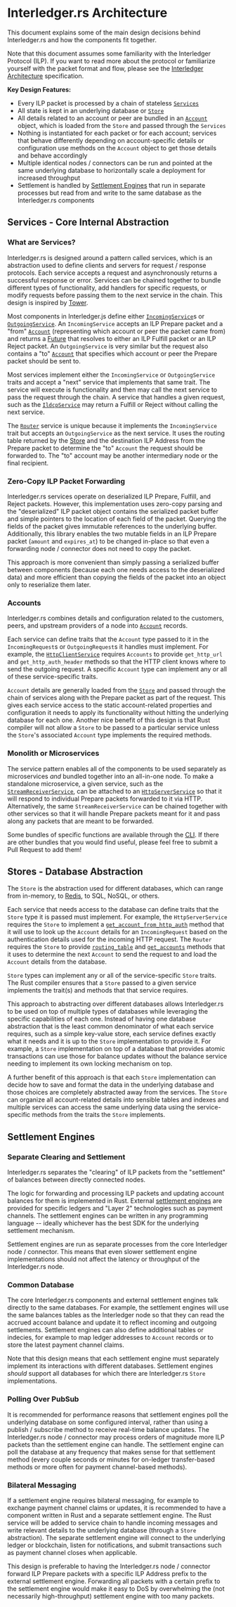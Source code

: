 # Interledger.rs Architecture

This document explains some of the main design decisions behind Interledger.rs and how the components fit together.

Note that this document assumes some familiarity with the Interledger Protocol (ILP). If you want to read more about the protocol or familiarize yourself with the packet format and flow, please see the [Interledger Architecture](https://interledger.org/rfcs/0001-interledger-architecture) specification.

**Key Design Features:**
- Every ILP packet is processed by a chain of stateless [`Services`](#services-core-internal-abstraction)
- All state is kept in an underlying database or [`Store`](#stores-database-abstraction)
- All details related to an account or peer are bundled in an [`Account`](#accounts) object, which is loaded from the `Store` and passed through the `Services`
- Nothing is instantiated for each packet or for each account; services that behave differently depending on account-specific details or configuration use methods on the `Account` object to get those details and behave accordingly
- Multiple identical nodes / connectors can be run and pointed at the same underlying database to horizontally scale a deployment for increased throughput
- Settlement is handled by [Settlement Engines](#settlement-engines) that run in separate processes but read from and write to the same database as the Interledger.rs components

## Services - Core Internal Abstraction

### What are Services?

Interledger.rs is designed around a pattern called services, which is an abstraction used to define clients and servers for request / response protocols. Each service accepts a request and asynchronously returns a successful response or error. Services can be chained together to bundle different types of functionality, add handlers for specific requests, or modify requests before passing them to the next service in the chain. This design is inspired by [Tower](https://github.com/tower-rs/tower).

Most components in Interledger.js define either [`IncomingService`](https://docs.rs/interledger/0/interledger/service/trait.IncomingService.html)s or [`OutgoingService`](https://docs.rs/interledger/0/interledger/service/trait.OutgoingService.html). An `IncomingService` accepts an ILP Prepare packet and a "from" [`Account`](#accounts) (representing which account or peer the packet came from) and returns a [Future](https://docs.rs/futures/0.1.25/trait.Future.html) that resolves to either an ILP Fulfill packet or an ILP Reject packet. An `OutgoingService` is very similar but the request also contains a "to" [`Account`](#accounts) that specifies which account or peer the Prepare packet should be sent to.

Most services implement either the `IncomingService` or `OutgoingService` traits and accept a "next" service that implements that same trait. The service will execute is functionality and then may call the next service to pass the request through the chain. A service that handles a given request, such as the [`IldcpService`](../crates/interledger-ildcp/src/server.rs) may return a Fulfill or Reject without calling the next service.

The [`Router`](https://docs.rs/interledger/0/interledger/router/struct.Router.html) service is unique because it implements the `IncomingService` trait but accepts an `OutgoingService` as the next service. It uses the routing table returned by the [Store](#stores-database-abstraction) and the destination ILP Address from the Prepare packet to determine the "to" `Account` the request should be forwarded to. The "to" account may be another intermediary node or the final recipient.

### Zero-Copy ILP Packet Forwarding

Interledger.rs services operate on deserialized ILP Prepare, Fulfill, and Reject packets. However, this implementation uses zero-copy parsing and the "deserialized" ILP packet object contains the serialized packet buffer and simple pointers to the location of each field of the packet. Querying the fields of the packet gives immutable references to the underlying buffer. Additionally, this library enables the two mutable fields in an ILP Prepare packet (`amount` and `expires_at`) to be changed in-place so that even a forwarding node / connector does not need to copy the packet.

This approach is more convenient than simply passing a serialized buffer between components (because each one needs access to the deserialized data) and more efficient than copying the fields of the packet into an object only to reserialize them later.

### Accounts

Interledger.rs combines details and configuration related to the customers, peers, and upstream providers of a node into [`Account`](https://docs.rs/interledger/0/interledger/service/trait.Account.html) records.

Each service can define traits that the `Account` type passed to it in the `IncomingRequest`s or `OutgoingRequest`s it handles must implement. For example, the [`HttpClientService`](https://docs.rs/interledger/0/interledger/http/struct.HttpClientService.html) requires `Accounts` to provide `get_http_url` and `get_http_auth_header` methods so that the HTTP client knows where to send the outgoing request. A specific `Account` type can implement any or all of these service-specific traits.

`Account` details are generally loaded from the [`Store`](#stores-database-abstraction) and passed through the chain of services along with the Prepare packet as part of the request. This gives each service access to the static account-related properties and configuration it needs to apply its functionality without hitting the underlying database for each one. Another nice benefit of this design is that Rust compiler will not allow a `Store` to be passed to a particular service unless the `Store`'s associated `Account` type implements the required methods.

### Monolith or Microservices

The service pattern enables all of the components to be used separately as microservices _and_ bundled together into an all-in-one node. To make a standalone microservice, a given service, such as the [`StreamReceiverService`](https://docs.rs/interledger/0/interledger/stream/struct.StreamReceiverService.html), can be attached to an [`HttpServerService`](https://docs.rs/interledger/0/interledger/http/struct.HttpServerService.html) so that it will respond to individual Prepare packets forwarded to it via HTTP. Alternatively, the same `StreamReceiverService` can be chained together with other services so that it will handle Prepare packets meant for it and pass along any packets that are meant to be forwarded.

Some bundles of specific functions are available through the [CLI](../interledger/src/cli.rs). If there are other bundles that you would find useful, please feel free to submit a Pull Request to add them!

## Stores - Database Abstraction

The `Store` is the abstraction used for different databases, which can range from in-memory, to [Redis](https://redis.io), to SQL, NoSQL, or others.

Each service that needs access to the database can define traits that the `Store` type it is passed must implement. For example, the `HttpServerService` requires the `Store` to implement a [`get_account_from_http_auth`](https://docs.rs/interledger/0/interledger/http/trait.HttpStore.html) method that it will use to look up the `Account` details for an `IncomingRequest` based on the authentication details used for the incoming HTTP request. The `Router` requires the `Store` to provide [`routing_table`](https://docs.rs/interledger/0/interledger/router/trait.RouterStore.html) and [`get_accounts`](https://docs.rs/interledger/0/interledger/service/trait.AccountStore.html) methods that it uses to determine the next `Account` to send the request to and load the `Account` details from the database.

`Store` types can implement any or all of the service-specific `Store` traits. The Rust compiler ensures that a `Store` passed to a given service implements the trait(s) and methods that that service requires.

This approach to abstracting over different databases allows Interledger.rs to be used on top of multiple types of databases while leveraging the specific capabilities of each one. Instead of having one database abstraction that is the least common denominator of what each service requires, such as a simple key-value store, each service defines exactly what it needs and it is up to the `Store` implementation to provide it. For example, a `Store` implementation on top of a database that provides atomic transactions can use those for balance updates without the balance service needing to implement its own locking mechanism on top.

A further benefit of this approach is that each `Store` implementation can decide how to save and format the data in the underlying database and those choices are completely abstracted away from the services. The `Store` can organize all account-related details into sensible tables and indexes and multiple services can access the same underlying data using the service-specific methods from the traits the `Store` implements.

## Settlement Engines

### Separate Clearing and Settlement

Interledger.rs separates the "clearing" of ILP packets from the "settlement" of balances between directly connected nodes.

The logic for forwarding and processing ILP packets and updating account balances for them is implemented in Rust. External [settlement engines](./settlement-engines) are provided for specific ledgers and "Layer 2" technologies such as payment channels. The settlement engines can be written in any programming language -- ideally whichever has the best SDK for the underlying settlement mechanism.

Settlement engines are run as separate processes from the core Interledger node / connector. This means that even slower settlement engine implementations should not affect the latency or throughput of the Interledger.rs node.

### Common Database

The core Interledger.rs components and external settlement engines talk directly to the same databases. For example, the settlement engines will use the same balances tables as the Interledger node so that they can read the accrued account balance and update it to reflect incoming and outgoing settlements. Settlement engines can also define additional tables or indecies, for example to map ledger addresses to `Account` records or to store the latest payment channel claims.

Note that this design means that each settlement engine must separately implement its interactions with different databases. Settlement engines _should_ support all databases for which there are Interledger.rs `Store` implementations.

### Polling Over PubSub

It is recommended for performance reasons that settlement engines poll the underlying database on some configured interval, rather than using a publish / subscribe method to receive real-time balance updates. The Interledger.rs node / connector may process orders of magnitude more ILP packets than the settlement engine can handle. The settlement engine can poll the database at any frequency that makes sense for that settlement method (every couple seconds or minutes for on-ledger transfer-based methods or more often for payment channel-based methods).

### Bilateral Messaging

If a settlement engine requires bilateral messaging, for example to exchange payment channel claims or updates, it is recommended to have a component written in Rust and a separate settlement engine. The Rust service will be added to service chain to handle incoming messages and write relevant details to the underlying database (through a `Store` abstraction). The separate settlement engine will connect to the underlying ledger or blockchain, listen for notifications, and submit transactions such as payment channel closes when applicable.

This design is preferable to having the Interledger.rs node / connector forward ILP Prepare packets with a specific ILP Address prefix to the external settlement engine. Forwarding all packets with a certain prefix to the settlement engine would make it easy to DoS by overwhelming the (not necessarily high-throughput) settlement engine with too many packets.
